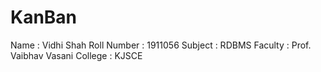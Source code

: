 # KanBan

Name : Vidhi Shah
Roll Number : 1911056
Subject : RDBMS
Faculty : Prof. Vaibhav Vasani 
College : KJSCE


